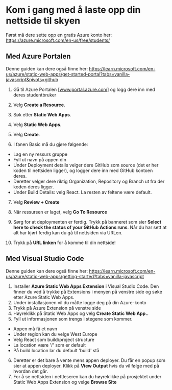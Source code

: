 # Kom i gang med å laste opp din nettside til skyen
Først må dere sette opp en gratis Azure konto her: https://azure.microsoft.com/en-us/free/students/


## Med Azure Portalen
Denne guiden kan dere også finne her: https://learn.microsoft.com/en-us/azure/static-web-apps/get-started-portal?tabs=vanilla-javascript&pivots=github

1. Gå til Azure Portalen [www.portal.azure.com] og logg dere inn med deres studentbruker 
2. Velg **Create a Resource**.
3. Søk etter **Static Web Apps**.
4. Velg **Static Web Apps**.
5. Velg **Create**.

6. I fanen Basic må du gjøre følgende: 
- Lag en ny ressurs gruppe
- Fyll ut navn på appen din
- Under Deployment details velger dere GitHub som source (det er her koden til nettsiden ligger), og logger dere inn med GitHub kontoen deres. 
- Deretter velger dere riktig Organization, Repository og Branch ut fra der koden deres ligger.
- Under Build Details: velg React. La resten av feltene være default. 

7. Velg **Review + Create** 
8. Når ressursen er laget, velg **Go To Resource** 

9. Sørg for at deploymenten er ferdig. Trykk på banneret som sier **Select here to check the status of your GitHub Actions runs**. Når du har sett at alt har kjørt ferdig kan du gå til nettsiden via URLen. 

10. Trykk på **URL linken** for å komme til din nettside! 

## Med Visual Studio Code
Denne guiden kan dere også finne her: https://learn.microsoft.com/en-us/azure/static-web-apps/getting-started?tabs=vanilla-javascript

1. Installer **Azure Static Web Apps Extension** i Visual Studio Code. Den finner du ved å trykke på Extensions i menyen på venstre side og søke etter Azure Static Web Apps. 
2. Under installasjonen vil du måtte logge deg på din Azure-konto
3. Trykk på Azure Extension på venstre side
4. Høyreklikk på Static Web Apps og velg **Create Static Web App..**
5. Fyll ut informasjonen som trengs i stegene som kommer. 
- Appen må få et navn
- Under region kan du velge West Europe
- Velg React som build/project structure
- La location være '/' som er default
- På build location lar du default 'build' stå

6. Deretter er det bare å vente mens appen deployer. Du får en popup som sier at appen deployer. Klikk på **View Output** hvis du vil følge med på hvordan det går.
7. For å se nettsiden i nettleseren kan du høyreklikke på prosjektet under Static Web Apps Extension og velge **Browse Site** 

